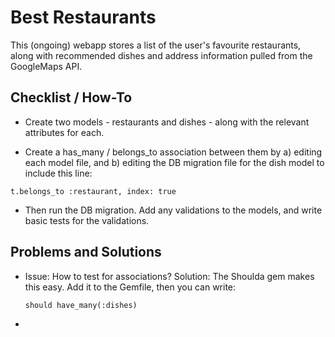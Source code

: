 # Best Restaurants

This (ongoing) webapp stores a list of the user's favourite restaurants, along with recommended dishes and address information pulled from the GoogleMaps API.

## Checklist / How-To

- Create two models - restaurants and dishes - along with the relevant attributes for each.

- Create a has_many / belongs_to association between them by a) editing each model file, and b) editing the DB migration file for the dish model to include this line:
```
t.belongs_to :restaurant, index: true
```

- Then run the DB migration. Add any validations to the models, and write basic tests for the validations.


## Problems and Solutions

- Issue: How to test for associations?
  Solution: The Shoulda gem makes this easy. Add it to the Gemfile, then you can write:
  ```
  should have_many(:dishes)
  ```

- 
